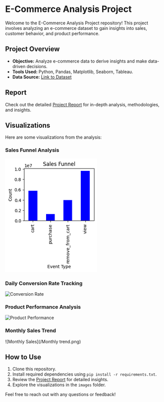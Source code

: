 # E-Commerce Analysis Project

Welcome to the E-Commerce Analysis Project repository! This project involves analyzing an e-commerce dataset to gain insights into sales, customer behavior, and product performance.

## Project Overview

- **Objective:** Analyze e-commerce data to derive insights and make data-driven decisions.
- **Tools Used:** Python, Pandas, Matplotlib, Seaborn, Tableau.
- **Data Source:** [Link to Dataset](https://www.kaggle.com/datasets/mkechinov/ecommerce-events-history-in-cosmetics-shop)

## Report

Check out the detailed [Project Report](Report(Readme).pdf) for in-depth analysis, methodologies, and insights.

## Visualizations

Here are some visualizations from the analysis:

### Sales Funnel Analysis
![Sales Funnel](images/sales_funnel.png)

### Daily Conversion Rate Tracking
![Conversion Rate](images/conversion_rate.png)

### Product Performance Analysis
![Product Performance](images/product_performance.png)

### Monthly Sales Trend
![Monthly Sales](/Monthly trend.png)

## How to Use

1. Clone this repository.
2. Install required dependencies using `pip install -r requirements.txt`.
3. Review the [Project Report](link_to_your_report.pdf) for detailed insights.
4. Explore the visualizations in the `images` folder.

Feel free to reach out with any questions or feedback!


